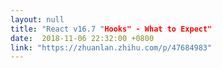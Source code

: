 ```yaml
---
layout: null
title: "React v16.7 "Hooks" - What to Expect"
date:  2018-11-06 22:32:00 +0800
link: "https://zhuanlan.zhihu.com/p/47684983"
---
```

